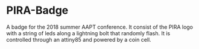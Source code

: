 # PIRA-Badge
A badge for the 2018 summer AAPT conference.  It consist of the PIRA logo with a string of leds along a lightning bolt that randomly flash.  It is controlled through an attiny85 and powered by a coin cell.
